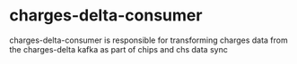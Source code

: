 # charges-delta-consumer
charges-delta-consumer is responsible for transforming charges data from the charges-delta kafka as part of chips and chs data sync



